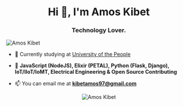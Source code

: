 <h1 align="center">Hi 👋, I'm Amos Kibet</h1>
<h3 align="center">Technology Lover.</h3>

<p align="left"> <img src="https://komarev.com/ghpvc/?username=amos-kibet" alt="Amos Kibet" /> </p>

- 🔭 Currently studying at
[University of the People](https://uopeople.edu)

- :hammer: **JavaScript (NodeJS), Elixir (PETAL), Python (Flask, Django), IoT/IIoT/IoMT, Electrical Engineering & Open Source Contributing**

- 📫 You can email me at **kibetamos97@gmail.com**

<p align="center"> <img src="https://github-readme-stats.vercel.app/api?username=amos-kibet&show_icons=true" alt="Amos Kibet" /> </p>

<p align="center">
<!--
<a href="https://twitter.com/username-here" target="blank"><img align="center" src="https://cdn.jsdelivr.net/npm/simple-icons@3.0.1/icons/twitter.svg" alt="username-here" height="20" width="20" /></a>

<a href="https://linkedin.com/in/amos-kibet" target="blank"><img align="center" src="https://cdn.jsdelivr.net/npm/simple-icons@3.0.1/icons/linkedin.svg" alt="Amos Kibet" height="20" width="20" /></a>
-->
